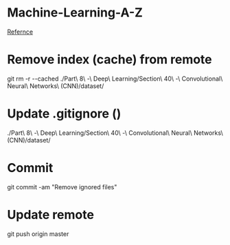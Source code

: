 # Machine-Learning-A-Z

[Refernce](https://stackoverflow.com/questions/1274057/how-to-make-git-forget-about-a-file-that-was-tracked-but-is-now-in-gitignore)

# Remove index (cache) from remote
git rm -r --cached ./Part\ 8\ -\ Deep\ Learning/Section\ 40\ -\ Convolutional\ Neural\ Networks\ \(CNN\)/dataset/

# Update .gitignore ()
./Part\ 8\ -\ Deep\ Learning/Section\ 40\ -\ Convolutional\ Neural\ Networks\ \(CNN\)/dataset/

# Commit
git commit -am "Remove ignored files"

# Update remote
git push origin master

